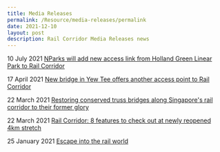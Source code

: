 ```yaml
---
title: Media Releases
permalink: /Resource/media-releases/permalink
date: 2021-12-10
layout: post
description: Rail Corridor Media Releases news
---
```

10 July 2021
[NParks will add new access link from Holland Green Linear Park to Rail Corridor](https://www.straitstimes.com/singapore/environment/nparks-will-add-new-access-link-from-holland-green-linear-park-to-rail)

17 April 2021
[New bridge in Yew Tee offers another access point to Rail Corridor](https://www.straitstimes.com/singapore/environment/new-access-point-to-rail-corridor-with-bridge-opening-at-yew-tee)

22 March 2021
[Restoring conserved truss bridges along Singapore's rail corridor to their former glory](https://www.straitstimes.com/singapore/restoring-conserved-truss-bridges-along-singapores-rail-corridor-to-their-former-glory)

22 March 2021
[Rail Corridor: 8 features to check out at newly reopened 4km stretch](https://www.straitstimes.com/singapore/multiple-improvements-made-to-newly-reopened-4km-stretch-of-rail-corridor )

25 January 2021
[Escape into the rail world](https://www.straitstimes.com/multimedia/escape-into-the-rail-world)